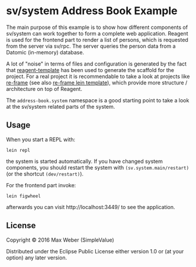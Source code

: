 # sv/system Address Book Example

The main purpose of this example is to show how different components
of sv/system can work together to form a complete web
application. Reagent is used for the frontend part to render a list of
persons, which is requested from the server via sv/rpc. The server
queries the person data from a Datomic (in-memory) database.

A lot of "noise" in terms of files and configuration is generated by
the fact that
[reagent-template](https://github.com/reagent-project/reagent-template)
has been used to generate the scaffold for the project. For a real
project it is recommendable to take a look at projects like
[re-frame](https://github.com/Day8/re-frame) (see also [re-frame lein
template](https://github.com/Day8/re-frame-template)), which provide
more structure / architecture on top of Reagent.

The `address-book.system` namespace is a good starting point to take a
look at the sv/system related parts of the system.

## Usage

When you start a REPL with:

```
lein repl
```

the system is started automatically. If you have changed system
components, you should restart the system with
`(sv.system.main/restart)` (or the shortcut `(dev/restart)`).

For the frontend part invoke:

```
lein figwheel
```

afterwards you can visit http://localhost:3449/ to see the
application.


## License

Copyright © 2016 Max Weber (SimpleValue)

Distributed under the Eclipse Public License either version 1.0 or (at
your option) any later version.